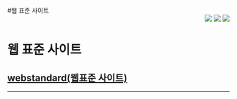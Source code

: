 
  <div align="left">
    #웹 표준 사이트
  </div>
  <div align="right">
    <img src="https://img.shields.io/badge/JavaScript-F7DF1E?style=flat&logo=javascript&logoColor=white"> 
    <img src="https://img.shields.io/badge/HTML5-E34F26?style=flat&logo=html5&logoColor=white">
    <img src="https://img.shields.io/badge/CSS-1572B6?style=flat&logo=CSS3&logoColor=white"> 
  </div>


# 웹 표준 사이트
## [webstandard(웹표준 사이트)](http://wotjr294.dothome.co.kr/web/index.html)
---
